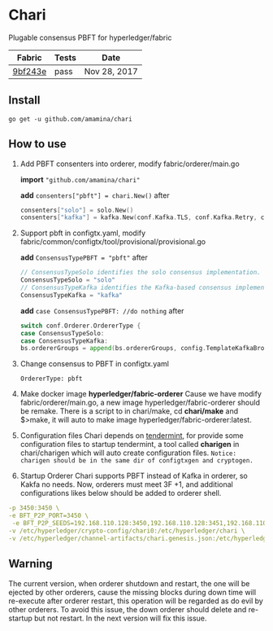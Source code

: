 # Chari
Plugable consensus PBFT for hyperledger/fabric

Fabric    | Tests  | Date
----------|-------|-------
[9bf243e](https://github.com/hyperledger/fabric/commit/9bf243e0ed701b47bb5e255ceafd647fd7c26b72 "9bf243e")    |  pass|Nov 28, 2017

## Install
`go get -u github.com/amamina/chari`

## How to use
1. Add PBFT consenters into orderer, modify fabric/orderer/main.go

    **import** `"github.com/amamina/chari"`  

    **add**  `consenters["pbft"] = chari.New()`  after  
    
    ```go
    consenters["solo"] = solo.New()
    consenters["kafka"] = kafka.New(conf.Kafka.TLS, conf.Kafka.Retry, conf.Kafka.Version)
    ```
2. Support pbft in configtx.yaml, modify fabric/common/configtx/tool/provisional/provisional.go

    **add** `ConsensusTypePBFT = "pbft"` after
    
    ```go
    // ConsensusTypeSolo identifies the solo consensus implementation.
    ConsensusTypeSolo = "solo"
    // ConsensusTypeKafka identifies the Kafka-based consensus implementation.
    ConsensusTypeKafka = "kafka"
    ```
    
    **add** `case ConsensusTypePBFT: //do nothing` after
    
    ```go
    switch conf.Orderer.OrdererType {
    case ConsensusTypeSolo:
    case ConsensusTypeKafka:
    bs.ordererGroups = append(bs.ordererGroups, config.TemplateKafkaBrokers(conf.Orderer.Kafka.Brokers))
    ```
3. Change consensus to PBFT in configtx.yaml

    `OrdererType: pbft`

4. Make docker image **hyperledger/fabric-orderer**
    Cause we have modify fabric/orderer/main.go, a new image hyperledger/fabric-orderer should be remake.
    There is a script to in chari/make, cd **chari/make** and $>make, it will auto to make image hyperledger/fabric-orderer:latest.

5. Configuration files
    Chari depends on [tendermint](https://github.com/tendermint/tendermint "tendermint"), for provide some configuration files  to startup tendermint, a tool called **charigen** in chari/charigen which will auto create configuration files.
`Notice: charigen should be in the same dir of configtxgen and cryptogen.`

6. Startup Orderer
    Chari supports PBFT instead of Kafka in orderer, so Kakfa no needs. Now, orderers must meet 3F +1,  and additional configurations likes below  should be added to orderer shell.
```yaml
-p 3450:3450 \
-e BFT_P2P_PORT=3450 \
 -e BFT_P2P_SEEDS=192.168.110.128:3450,192.168.110.128:3451,192.168.110.128:3452,192.168.110.128:3453 \
-v /etc/hyperledger/crypto-config/chari0:/etc/hyperledger/chari \
-v /etc/hyperledger/channel-artifacts/chari.genesis.json:/etc/hyperledger/chari/genesis.json \
```

## Warning
The current version, when orderer shutdown and restart, the one will be ejected by other orderers, cause the missing blocks during down time will re-execute after orderer restart, this operation will be regarded as do evil by other orderers. To avoid this issue, the down orderer should delete and re-startup but not restart. In the next version will fix this issue.
